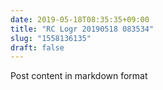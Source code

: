 ```yaml
---
date: 2019-05-18T08:35:35+09:00
title: "RC Logr 20190518 083534"
slug: "1558136135"
draft: false
---
```


Post content in markdown format
